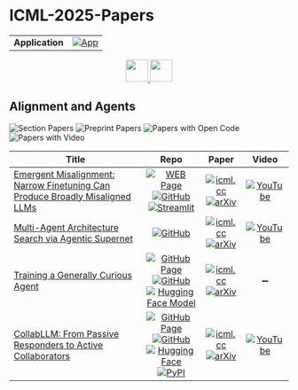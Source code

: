 # ICML-2025-Papers

<table>
    <tr>
        <td><strong>Application</strong></td>
        <td>
            <a href="https://huggingface.co/spaces/DmitryRyumin/NewEraAI-Papers" style="float:left;">
                <img src="https://img.shields.io/badge/🤗-NewEraAI--Papers-FFD21F.svg" alt="App" />
            </a>
        </td>
    </tr>
</table>

<div align="center">
    <a href="https://github.com/DmitryRyumin/ICML-2025-Papers/blob/main/README.md">
        <img src="https://cdn.jsdelivr.net/gh/DmitryRyumin/NewEraAI-Papers@main/images/home.svg" width="40" alt="" />
    </a>
    <a href="https://github.com/DmitryRyumin/ICML-2025-Papers/blob/main/sections/2025/main/positions-better-ways-to-do-machine-learning.md">
        <img src="https://cdn.jsdelivr.net/gh/DmitryRyumin/NewEraAI-Papers@main/images/right.svg" width="40" alt="" />
    </a>
</div>

## Alignment and Agents

![Section Papers](https://img.shields.io/badge/Section%20Papers-4-42BA16) ![Preprint Papers](https://img.shields.io/badge/Preprint%20Papers-4-b31b1b) ![Papers with Open Code](https://img.shields.io/badge/Papers%20with%20Open%20Code-4-1D7FBF) ![Papers with Video](https://img.shields.io/badge/Papers%20with%20Video-3-FF0000)

| **Title** | **Repo** | **Paper** | **Video** |
|-----------|:--------:|:---------:|:---------:|
| [Emergent Misalignment: Narrow Finetuning Can Produce Broadly Misaligned LLMs](https://icml.cc/virtual/2025/poster/44803) | [![WEB Page](https://img.shields.io/badge/WEB-Page-159957.svg)](https://www.emergent-misalignment.com/) <br /> [![GitHub](https://img.shields.io/github/stars/emergent-misalignment/emergent-misalignment?style=flat)](https://github.com/emergent-misalignment/emergent-misalignment) <br /> [![Streamlit](https://img.shields.io/badge/👑-demo-FFD21F.svg)](https://emergent-misalignment.streamlit.app/) | [![icml.cc](https://img.shields.io/badge/html-icml.cc-2494E0.svg)](https://icml.cc/virtual/2025/poster/44803) <br /> [![arXiv](https://img.shields.io/badge/arXiv-2502.17424-b31b1b.svg)](http://arxiv.org/abs/2502.17424) | [![YouTube](https://img.shields.io/badge/YouTube-%23FF0000.svg?style=for-the-badge&logo=YouTube&logoColor=white)](https://www.youtube.com/watch?v=D8IZPCqqp5s) |
| [Multi-Agent Architecture Search via Agentic Supernet](https://icml.cc/virtual/2025/poster/44335) | [![GitHub](https://img.shields.io/github/stars/bingreeky/MaAS?style=flat)](https://github.com/bingreeky/MaAS) | [![icml.cc](https://img.shields.io/badge/html-icml.cc-2494E0.svg)](https://icml.cc/virtual/2025/poster/44335) <br /> [![arXiv](https://img.shields.io/badge/arXiv-2502.04180-b31b1b.svg)](http://arxiv.org/abs/2502.04180) | [![YouTube](https://img.shields.io/badge/YouTube-%23FF0000.svg?style=for-the-badge&logo=YouTube&logoColor=white)](https://www.youtube.com/watch?v=Ng-QtR4wFuI) |
| [Training a Generally Curious Agent](https://icml.cc/virtual/2025/poster/45106) | [![GitHub Page](https://img.shields.io/badge/GitHub-Page-159957.svg)](https://paprika-llm.github.io/) <br /> [![GitHub](https://img.shields.io/github/stars/tajwarfahim/paprika?style=flat)](https://github.com/tajwarfahim/paprika) <br /> [![Hugging Face Model](https://img.shields.io/badge/🤗-model-FFD21F.svg)](https://huggingface.co/ftajwar/paprika_Meta-Llama-3.1-8B-Instruct) | [![icml.cc](https://img.shields.io/badge/html-icml.cc-2494E0.svg)](https://icml.cc/virtual/2025/poster/45106) <br /> [![arXiv](https://img.shields.io/badge/arXiv-2502.17543-b31b1b.svg)](http://arxiv.org/abs/2502.17543) | :heavy_minus_sign: |
| [CollabLLM: From Passive Responders to Active Collaborators](https://icml.cc/virtual/2025/poster/45988) | [![GitHub Page](https://img.shields.io/badge/GitHub-Page-159957.svg)](https://wuyxin.github.io/collabllm/) <br /> [![GitHub](https://img.shields.io/github/stars/Wuyxin/collabllm?style=flat)](https://github.com/Wuyxin/collabllm) <br /> [![Hugging Face](https://img.shields.io/badge/🤗-demo-FFD21F.svg)](https://huggingface.co/spaces/collabllm/CollabLLM-Llama-3.1-8B-Instruct) <br /> [![PyPI](https://img.shields.io/pypi/v/collabllm)](https://pypi.org/project/collabllm/) | [![icml.cc](https://img.shields.io/badge/html-icml.cc-2494E0.svg)](https://icml.cc/virtual/2025/poster/45988) <br /> [![arXiv](https://img.shields.io/badge/arXiv-2502.00640-b31b1b.svg)](http://arxiv.org/abs/2502.00640) | [![YouTube](https://img.shields.io/badge/YouTube-%23FF0000.svg?style=for-the-badge&logo=YouTube&logoColor=white)](https://www.youtube.com/watch?v=SAfuVNoVmLM) |
